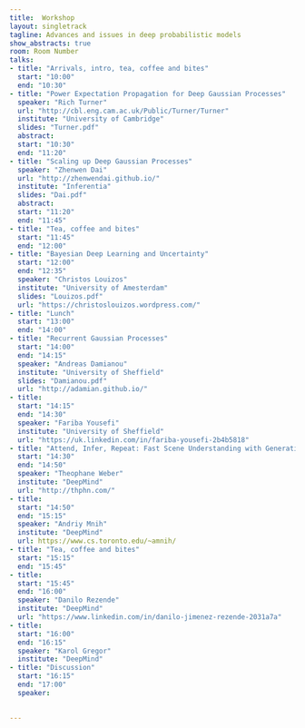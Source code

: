 ```yaml
---
title:  Workshop
layout: singletrack
tagline: Advances and issues in deep probabilistic models
show_abstracts: true
room: Room Number
talks:
- title: "Arrivals, intro, tea, coffee and bites"
  start: "10:00"
  end: "10:30"
- title: "Power Expectation Propagation for Deep Gaussian Processes"
  speaker: "Rich Turner"
  url: "http://cbl.eng.cam.ac.uk/Public/Turner/Turner"
  institute: "University of Cambridge"
  slides: "Turner.pdf"
  abstract: 
  start: "10:30"
  end: "11:20"
- title: "Scaling up Deep Gaussian Processes"
  speaker: "Zhenwen Dai"
  url: "http://zhenwendai.github.io/"
  institute: "Inferentia"
  slides: "Dai.pdf"
  abstract: 
  start: "11:20"
  end: "11:45"
- title: "Tea, coffee and bites"
  start: "11:45"
  end: "12:00"
- title: "Bayesian Deep Learning and Uncertainty"
  start: "12:00"
  end: "12:35"
  speaker: "Christos Louizos"
  institute: "University of Amesterdam"
  slides: "Louizos.pdf"
  url: "https://christoslouizos.wordpress.com/"
- title: "Lunch"
  start: "13:00"
  end: "14:00"
- title: "Recurrent Gaussian Processes"
  start: "14:00"
  end: "14:15"
  speaker: "Andreas Damianou"
  institute: "University of Sheffield"
  slides: "Damianou.pdf"
  url: "http://adamian.github.io/"
- title: 
  start: "14:15"
  end: "14:30"
  speaker: "Fariba Yousefi"
  institute: "University of Sheffield"
  url: "https://uk.linkedin.com/in/fariba-yousefi-2b4b5818"
- title: "Attend, Infer, Repeat: Fast Scene Understanding with Generative Models"
  start: "14:30"
  end: "14:50"
  speaker: "Theophane Weber"
  institute: "DeepMind"
  url: "http://thphn.com/"
- title:
  start: "14:50"
  end: "15:15"
  speaker: "Andriy Mnih"
  institute: "DeepMind"
  url: https://www.cs.toronto.edu/~amnih/
- title: "Tea, coffee and bites"
  start: "15:15"
  end: "15:45"
- title:
  start: "15:45"
  end: "16:00"
  speaker: "Danilo Rezende"
  institute: "DeepMind"
  url: "https://www.linkedin.com/in/danilo-jimenez-rezende-2031a7a"
- title:
  start: "16:00"
  end: "16:15"
  speaker: "Karol Gregor"
  institute: "DeepMind"
- title: "Discussion"
  start: "16:15"
  end: "17:00"
  speaker: 

  
---
```



